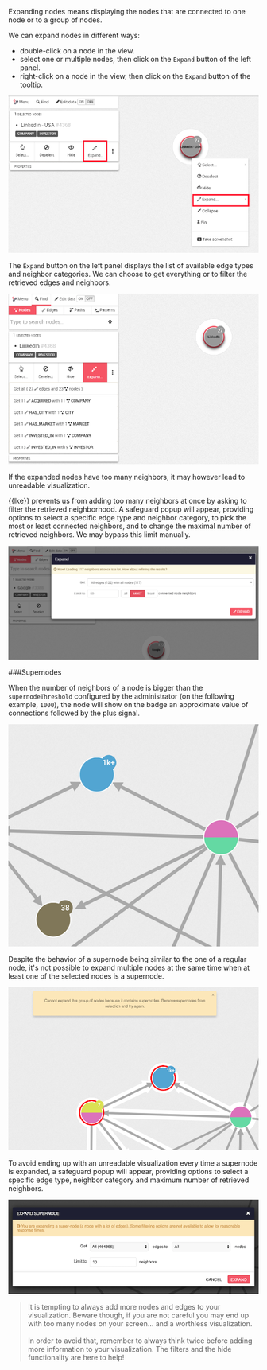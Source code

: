 
Expanding nodes means displaying the nodes that are connected to one
node or to a group of nodes.

We can expand nodes in different ways:

* double-click on a node in the view.
* select one or multiple nodes, then click on the `Expand` button of the
  left panel.
* right-click on a node in the view, then click on the `Expand` button of
  the tooltip.

![](Option.png)

The `Expand` button on the left panel displays the list of available
edge types and neighbor categories.
We can choose to get everything or to filter the retrieved edges
and neighbors.

![](Propositions.png)

If the expanded nodes have too many neighbors, it may however lead to
unreadable visualization.

{{lke}} prevents us from adding too many neighbors at once by asking
to filter the retrieved neighborhood.
A safeguard popup will appear, providing options to select a specific
edge type and neighbor category, to pick the most or least
connected neighbors, and to change the maximal number of retrieved
neighbors.
We may bypass this limit manually.

![](TooMany.png)

###Supernodes

When the number of neighbors of a node is bigger than the `supernodeThreshold`
configured by the administrator (on the following example, `1000`), the
node will show on the badge an approximate value of connections followed by
the plus signal.

![](Supernode.png)

Despite the behavior of a supernode being similar to the one of a regular node, it's not
possible to expand multiple nodes at the same time when at least one of the selected nodes is a supernode.

![](SupernodeWarning.png)

To avoid ending up with an unreadable visualization every time a supernode
is expanded, a safeguard popup will appear, providing options to select a specific
edge type, neighbor category and maximum number of retrieved neighbors.

![](SupernodeExpandModal.png)

> It is tempting to always add more nodes and edges to your
visualization.
Beware though, if you are not careful you may end up with too many nodes
on your screen... and a worthless visualization. <br><br>
In order to avoid that, remember to always think twice before adding
more information to your visualization.
The filters and the hide functionality are here to help!
